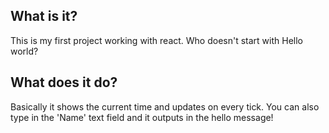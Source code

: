 ## What is it?

This is my first project working with react. Who doesn't start with Hello world?

## What does it do?

Basically it shows the current time and updates on every tick.
You can also type in the 'Name' text field and it outputs in the hello message!
